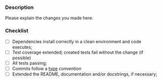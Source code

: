### Description
Please explain the changes you made here.

### Checklist
- [ ] Dependencies install correctly in a clean environment and code executes;
- [ ] Test coverage extended; created tests fail without the change (if possible)
- [ ] All tests passing;
- [ ] Commits follow a [type](https://gist.github.com/brianclements/841ea7bffdb01346392c#type) convention
- [ ] Extended the README, documentation and/or docstrings, if necessary;
